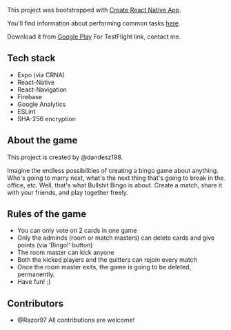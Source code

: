 This project was bootstrapped with [Create React Native App](https://github.com/react-community/create-react-native-app).

You'll find information about performing common tasks [here](https://github.com/react-community/create-react-native-app/blob/master/react-native-scripts/template/README.md).

Download it from [Google Play](https://play.google.com/store/apps/details?id=com.funbyte.bullshitbingo)
For TestFlight link, contact me.

## Tech stack

* Expo (via CRNA)
* React-Native
* React-Navigation
* Firebase
* Google Analytics
* ESLint
* SHA-256 encryption

## About the game

This project is created by @dandesz198.

Imagine the endless possibilities of creating a bingo game about anything. Who's going to marry next, what's the next thing that's going to break in the office, etc.
Well, that's what Bullshit Bingo is about.
Create a match, share it with your friends, and play together freely.

## Rules of the game

* You can only vote on 2 cards in one game
* Only the adminds (room or match masters) can delete cards and give points (via 'Bingo!' button)
* The room master can kick anyone
* Both the kicked players and the quitters can rejoin every match
* Once the room master exits, the game is going to be deleted, permanently.
* Have fun! ;)

## Contributors
* @Razor97
All contributions are welcome!